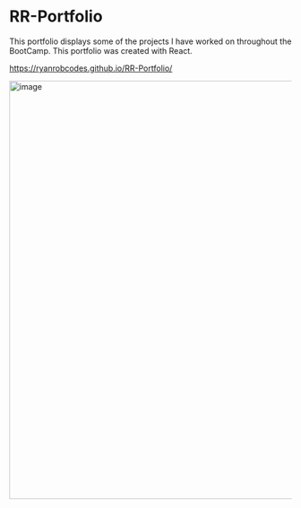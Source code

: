 # RR-Portfolio

This portfolio displays some of the projects I have worked on throughout the BootCamp. This portfolio was created with React.

https://ryanrobcodes.github.io/RR-Portfolio/

<img width="747" alt="image" src="https://user-images.githubusercontent.com/93884163/165183784-ef17175b-3702-4d29-a83a-bc0015bf223a.png">
